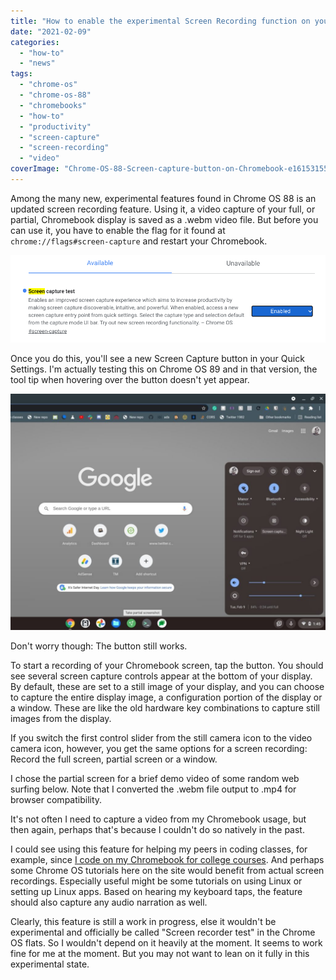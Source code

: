 ```yaml
---
title: "How to enable the experimental Screen Recording function on your Chromebook with Chrome OS 88"
date: "2021-02-09"
categories: 
  - "how-to"
  - "news"
tags: 
  - "chrome-os"
  - "chrome-os-88"
  - "chromebooks"
  - "how-to"
  - "productivity"
  - "screen-capture"
  - "screen-recording"
  - "video"
coverImage: "Chrome-OS-88-Screen-capture-button-on-Chromebook-e1615315580276.jpg"
---
```


Among the many new, experimental features found in Chrome OS 88 is an updated screen recording feature. Using it, a video capture of your full, or partial, Chromebook display is saved as a .webm video file. But before you can use it, you have to enable the flag for it found at `chrome://flags#screen-capture` and restart your Chromebook.

![](images/Chrome-OS-88-screen-capture-flag.png)

Once you do this, you'll see a new Screen Capture button in your Quick Settings. I'm actually testing this on Chrome OS 89 and in that version, the tool tip when hovering over the button doesn't yet appear.

![](images/Chrome-OS-88-Screen-capture-button-on-Chromebook-1024x768.jpg)

Don't worry though: The button still works.

To start a recording of your Chromebook screen, tap the button. You should see several screen capture controls appear at the bottom of your display. By default, these are set to a still image of your display, and you can choose to capture the entire display image, a configuration portion of the display or a window. These are like the old hardware key combinations to capture still images from the display.

If you switch the first control slider from the still camera icon to the video camera icon, however, you get the same options for a screen recording: Record the full screen, partial screen or a window.

I chose the partial screen for a brief demo video of some random web surfing below. Note that I converted the .webm file output to .mp4 for browser compatibility.

It's not often I need to capture a video from my Chromebook usage, but then again, perhaps that's because I couldn't do so natively in the past.

I could see using this feature for helping my peers in coding classes, for example, since [I code on my Chromebook for college courses](https://www.aboutchromebooks.com/news/can-you-learn-to-code-in-a-college-computer-science-program-with-a-chromebook/). And perhaps some Chrome OS tutorials here on the site would benefit from actual screen recordings. Especially useful might be some tutorials on using Linux or setting up Linux apps. Based on hearing my keyboard taps, the feature should also capture any audio narration as well.

Clearly, this feature is still a work in progress, else it wouldn't be experimental and officially be called "Screen recorder test" in the Chrome OS flats. So I wouldn't depend on it heavily at the moment. It seems to work fine for me at the moment. But you may not want to lean on it fully in this experimental state.
